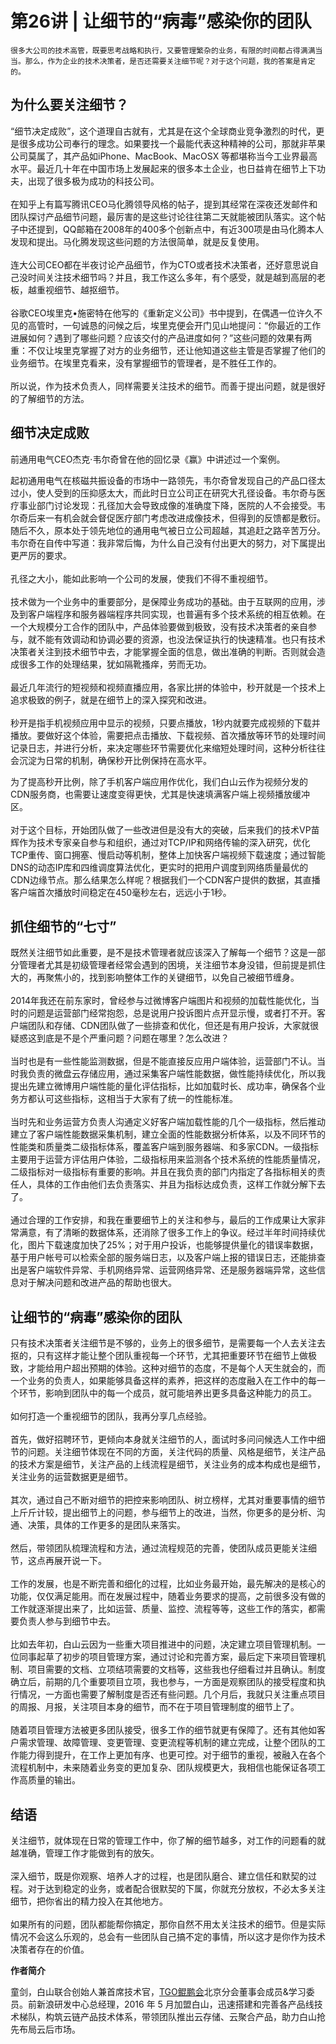 # 第26讲 | 让细节的“病毒”感染你的团队

    很多大公司的技术高管，既要思考战略和执行，又要管理繁杂的业务，有限的时间都占得满满当当。那么，作为企业的技术决策者，是否还需要关注细节呢？对于这个问题，我的答案是肯定的。

## 为什么要关注细节？

“细节决定成败”，这个道理自古就有，尤其是在这个全球商业竞争激烈的时代，更是很多成功公司奉行的理念。如果要找一个最能代表这种精神的公司，那就非苹果公司莫属了，其产品如iPhone、MacBook、MacOSX 等都堪称当今工业界最高水平。最近几十年在中国市场上发展起来的很多本土企业，也日益肯在细节上下功夫，出现了很多极为成功的科技公司。  
   
在知乎上有篇写腾讯CEO马化腾领导风格的帖子，提到其经常在深夜还发邮件和团队探讨产品细节问题，最厉害的是这些讨论往往第二天就能被团队落实。这个帖子中还提到，QQ邮箱在2008年的400多个创新点中，有近300项是由马化腾本人发现和提出。马化腾发现这些问题的方法很简单，就是反复使用。  
   
连大公司CEO都在半夜讨论产品细节，作为CTO或者技术决策者，还好意思说自己没时间关注技术细节吗？并且，我工作这么多年，有个感受，就是越到高层的老板，越重视细节、越抠细节。  
   
谷歌CEO埃里克•施密特在他写的《重新定义公司》书中提到，在偶遇一位许久不见的高管时，一句诚恳的问候之后，埃里克便会开门见山地提问：“你最近的工作进展如何？遇到了哪些问题？应该交付的产品进度如何？”这些问题的效果有两重：不仅让埃里克掌握了对方的业务细节，还让他知道这些主管是否掌握了他们的业务细节。在埃里克看来，没有掌握细节的管理者，是不胜任工作的。  
   
所以说，作为技术负责人，同样需要关注技术的细节。而善于提出问题，就是很好的了解细节的方法。

## 细节决定成败

前通用电气CEO杰克·韦尔奇曾在他的回忆录《赢》中讲述过一个案例。

起初通用电气在核磁共振设备的市场中一路领先，韦尔奇曾发现自己的产品口径太过小，使人受到的压抑感太大，而此时日立公司正在研究大孔径设备。韦尔奇与医疗事业部门讨论发现：孔径加大会导致成像的准确度下降，医院的人不会接受。韦尔奇后来一有机会就会督促医疗部门考虑改进成像技术，但得到的反馈都是敷衍。随后不久，原本处于领先地位的通用电气被日立公司超越，其追赶之路辛苦万分。韦尔奇在自传中写道：我非常后悔，为什么自己没有付出更大的努力，对下属提出更严厉的要求。  
   
孔径之大小，能如此影响一个公司的发展，使我们不得不重视细节。  
   
技术做为一个业务中的重要部分，是保障业务成功的基础。由于互联网的应用，涉及到客户端程序和服务器端程序共同实现，也普遍有多个技术系统的相互依赖。在一个大规模分工合作的团队中，产品体验要做到极致，没有技术决策者的亲自参与，就不能有效调动和协调必要的资源，也没法保证执行的快速精准。也只有技术决策者关注到技术细节中去，才能掌握全面的信息，做出准确的判断。否则就会造成很多工作的处理结果，犹如隔靴搔痒，劳而无功。  
   
最近几年流行的短视频和视频直播应用，各家比拼的体验中，秒开就是一个技术上追求极致的例子，就是在细节上的深入探究和改进。  
   
秒开是指手机视频应用中显示的视频，只要点播放，1秒内就要完成视频的下载并播放。要做好这个体验，需要把点击播放、下载视频、首次播放等环节的处理时间记录日志，并进行分析，来决定哪些环节需要优化来缩短处理时间，这种分析往往会沉淀为日常的机制，确保秒开比例保持在高水平。

为了提高秒开比例，除了手机客户端应用作优化，我们白山云作为视频分发的CDN服务商，也需要让速度变得更快，尤其是快速填满客户端上视频播放缓冲区。  
   
对于这个目标，开始团队做了一些改进但是没有大的突破，后来我们的技术VP苗辉作为技术专家亲自参与和组织，通过对TCP/IP和网络传输的深入研究，优化TCP重传、窗口拥塞、慢启动等机制，整体上加快客户端视频下载速度；通过智能DNS的动态IP库和四维调度算法优化，更实时的把用户调度到网络质量最优的CDN边缘节点。那么结果怎么样呢？根据我们一个CDN客户提供的数据，其直播客户端首次播放时间稳定在450毫秒左右，远远小于1秒。

## 抓住细节的“七寸”

既然关注细节如此重要，是不是技术管理者就应该深入了解每一个细节？这是一部分管理者尤其是初级管理者经常会遇到的困境，关注细节本身没错，但前提是抓住大的，再聚焦小的，找到影响整体工作的关键细节，以免自己被细节缠身。  
   
2014年我还在前东家时，曾经参与过微博客户端图片和视频的加载性能优化，当时的问题是运营部门经常抱怨，总是说用户投诉图片点开显示慢，或者打不开。客户端团队和存储、CDN团队做了一些排查和优化，但还是有用户投诉，大家就很疑惑这到底是不是个严重问题？问题在哪里？怎么改进？  
   
当时也是有一些性能监测数据，但是不能直接反应用户端体验，运营部门不认。当时我负责的微盘云存储应用，通过采集客户端性能数据，做性能持续优化，所以我提出先建立微博用户端性能的量化评估指标，比如加载时长、成功率，确保各个业务方都认可这些指标，这相当于大家有了统一的性能标准。  
   
当时先和业务运营方负责人沟通定义好客户端加载性能的几个一级指标，然后推动建立了客户端性能数据采集机制，建立全面的性能数据分析体系，以及不同环节的性能类和质量类二级指标体系，覆盖客户端到服务器端、和多家CDN。一级指标主要用于运营方评估用户体验，二级指标用来监测各个技术系统的性能质量情况，二级指标对一级指标有重要的影响。并且在我负责的部门内指定了各指标相关的责任人，具体的工作由他们去负责落实、并且为指标达成负责，这样工作就分解下去了。  
   
通过合理的工作安排，和我在重要细节上的关注和参与，最后的工作成果让大家非常满意，有了清晰的数据体系，还消除了很多工作上的争议。经过半年时间持续优化，图片下载速度加快了25%；对于用户投诉，也能够提供量化的错误率数据，基于用户帐号可以检索全部的服务端日志，以及客户端上报的错误日志，还能排查出是客户端软件异常、手机网络异常、运营网络异常、还是服务器端异常，这些信息对于解决问题和改进产品的帮助也很大。

## 让细节的“病毒”感染你的团队

只有技术决策者关注细节是不够的，业务上的很多细节，是需要每一个人去关注去抠的，只有这样才能让整个团队重视每一个环节，尤其把重要环节在细节上做极致，才能给用户超出预期的体验。这种对细节的态度，不是每个人天生就会的，而一个业务的负责人，如果能够具备这样的素养，把这样的态度融入在工作中的每一个环节，影响到团队中的每一个成员，就可能培养出更多具备这种能力的员工。  
   
如何打造一个重视细节的团队，我再分享几点经验。  
   
首先，做好招聘环节，更倾向本身就关注细节的人，面试时多问问候选人工作中细节的问题。关注细节体现在不同的方面，关注代码的质量、风格是细节，关注产品的技术方案是细节，关注产品的上线流程是细节，关注业务的成本构成也是细节，关注业务的运营数据更是细节。  
   
其次，通过自己不断对细节的把控来影响团队、树立榜样，尤其对重要事情的细节上斤斤计较，提出细节上的问题，参与细节上的改进，当然，你更多的是分析、沟通、决策，具体的工作更多的是团队来落实。  
   
然后，带领团队梳理流程和方法，通过流程规范的完善，使团队成员更能关注细节，这点再展开说一下。  
   
工作的发展，也是不断完善和细化的过程，比如业务最开始，最先解决的是核心的功能，仅仅满足能用。而在发展过程中，随着业务要求的提高，之前很多没有做的工作就逐渐提出来了，比如运营、质量、监控、流程等等，这些工作的落实，都需要负责人参与到细节中去。  
   
比如去年初，白山云因为一些重大项目推进中的问题，决定建立项目管理机制。一位同事起草了初步的项目管理方案，通过讨论和完善方案，最后定下来项目管理机制、项目需要的文档、立项结项需要的文档等，这些我也仔细看过并且确认。制度确立后，前期的几个重要项目立项，我也参与，一方面是观察团队的接受程度和执行情况，一方面也需要了解制度是否还有些问题。几个月后，我就只关注重点项目的周报、月报，关注项目本身的细节，而不在于项目管理制度的细节上了。  
   
随着项目管理方法被更多团队接受，很多工作的细节就更有保障了。还有其他如客户需求管理、故障管理、变更管理、变更流程等机制的建立完成，让整个团队的工作能力得到提升，在工作上更加有序、也更可控。对于细节的重视，被融入在各个流程机制中，未来随着业务变的更加复杂、团队规模更大，我相信也能保证各项工作高质量的输出。

## 结语

关注细节，就体现在日常的管理工作中，你了解的细节越多，对工作的问题看的就越准确，管理工作才能做到有的放矢。  
   
深入细节，既是你观察、培养人才的过程，也是团队磨合、建立信任和默契的过程。对于达到稳定的业务，或者配合很默契的下属，你就充分放权，不必太多关注细节，把你省出的精力投入在其他地方。  
   
如果所有的问题，团队都能帮你搞定，那你自然不用太关注技术的细节。但是实际情况不会这么乐观的，总会有一些团队自己搞不定的事情，所以这才是你作为技术决策者存在的价值。

**作者简介**

童剑，白山联合创始人兼首席技术官，[TGO鲲鹏会](http://tgo.geekbang.org)北京分会董事会成员&学习委员。前新浪研发中心总经理，2016 年 5 月加盟白山，迅速搭建和完善各产品线技术梯队，构筑云链产品技术体系，带领团队推出云存储、云聚合产品，助力白山抢先布局云后市场。
    